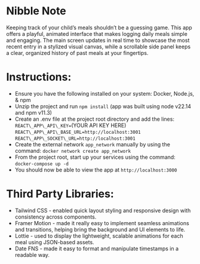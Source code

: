 # Nibble Note
Keeping track of your child’s meals shouldn’t be a guessing game. This app offers a playful, animated interface that makes logging daily meals simple and engaging. The main screen updates in real time to showcase the most recent entry in a stylized visual canvas, while a scrollable side panel keeps a clear, organized history of past meals at your fingertips.

# Instructions:
- Ensure you have the following installed on your system: Docker, Node.js, & npm
- Unzip the project and run `npm install` (app was built using node v22.14 and npm v11.3)
- Create an .env file at the project root directory and add the lines: \
`REACT\_APP\_API\_KEY=`(YOUR API KEY HERE) \
`REACT\_APP\_API\_BASE_URL=http://localhost:3001` \
`REACT\_APP\_SOCKET\_URL=http://localhost:3001`
- Create the external network `app_network` manually by using the command: `docker network create app_network`
- From the project root, start up your services using the command: `docker-compose up -d`
- You should now be able to view the app at `http://localhost:3000`

# Third Party Libraries:
- Tailwind CSS - enabled quick layout styling and responsive design with consistency across components.
- Framer Motion - made it really easy to implement seamless animations and transitions, helping bring the background and UI elements to life.
- Lottie - used to display the lightweight, scalable animations for each meal using JSON-based assets.
- Date FNS - made it easy to format and manipulate timestamps in a readable way.
